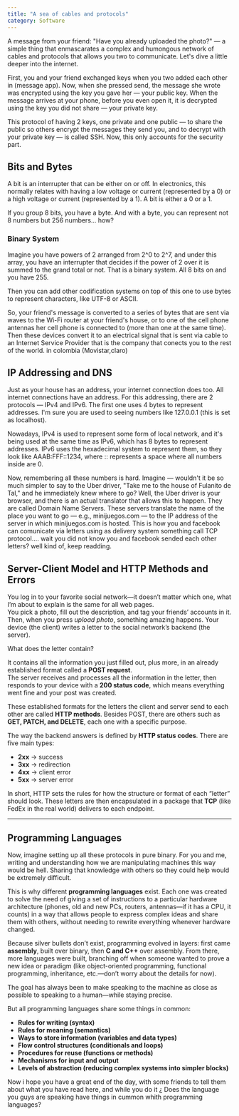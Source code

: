 ```yaml
---
title: "A sea of cables and protocols"
category: Software
--- 
```


A message from your friend: "Have you already uploaded the photo?" — a simple thing that enmascarates a complex and humongous network of cables and protocols that allows you two to communicate. Let's dive a little deeper into the internet.

First, you and your friend exchanged keys when you two added each other in (message app). Now, when she pressed send, the message she wrote was encrypted using the key you gave her — your public key. When the message arrives at your phone, before you even open it, it is decrypted using the key you did not share — your private key.

This protocol of having 2 keys, one private and one public — to share the public so others encrypt the messages they send you, and to decrypt with your private key — is called SSH. Now, this only accounts for the security part.

## Bits and Bytes

A bit is an interrupter that can be either on or off. In electronics, this normally relates with having a low voltage or current (represented by a 0) or a high voltage or current (represented by a 1). A bit is either a 0 or a 1.

If you group 8 bits, you have a byte. And with a byte, you can represent not 8 numbers but 256 numbers... how?

### Binary System

Imagine you have powers of 2 arranged from 2^0 to 2^7, and under this array, you have an interrupter that decides if the power of 2 over it is summed to the grand total or not. That is a binary system. All 8 bits on and you have 255.

Then you can add other codification systems on top of this one to use bytes to represent characters, like UTF-8 or ASCII.

So, your friend's message is converted to a series of bytes that are sent via waves to the Wi-Fi router at your friend's house, or to one of the cell phone antennas her cell phone is connected to (more than one at the same time). Then these devices convert it to an electrical signal that is sent via cable to an Internet Service Provider that is the company that conects you to the rest of the world. in colombia (Movistar,claro)

## IP Addressing and DNS

Just as your house has an address, your internet connection does too. All internet connections have an address. For this addressing, there are 2 protocols — IPv4 and IPv6. The first one uses 4 bytes to represent addresses. I'm sure you are used to seeing numbers like 127.0.0.1 (this is set as localhost).

Nowadays, IPv4 is used to represent some form of local network, and it's being used at the same time as IPv6, which has 8 bytes to represent addresses. IPv6 uses the hexadecimal system to represent them, so they look like AAAB\:FFF::1234, where :: represents a space where all numbers inside are 0.

Now, remembering all these numbers is hard. Imagine — wouldn't it be so much simpler to say to the Uber driver, "Take me to the house of Fulanito de Tal," and he immediately knew where to go? Well, the Uber driver is your browser, and there is an actual translator that allows this to happen. They are called Domain Name Servers. These servers translate the name of the place you want to go — e.g., minijuegos.com — to the IP address of the server in which minijuegos.com is hosted. This is how you and facebook can comunicate via letters using as delivery system something call TCP protocol.... wait you did not know you and facebook sended each other letters? well kind of, keep readding.
## Server-Client Model and HTTP Methods and Errors

You log in to your favorite social network—it doesn’t matter which one, what I’m about to explain is the same for all web pages.  
You pick a photo, fill out the description, and tag your friends’ accounts in it. Then, when you press *upload photo*, something amazing happens. Your device (the client) writes a letter to the social network’s backend (the server).  

What does the letter contain?  

It contains all the information you just filled out, plus more, in an already established format called a **POST request**.  
The server receives and processes all the information in the letter, then responds to your device with a **200 status code**, which means everything went fine and your post was created.  

These established formats for the letters the client and server send to each other are called **HTTP methods**. Besides POST, there are others such as **GET, PATCH, and DELETE**, each one with a specific purpose.  

The way the backend answers is defined by **HTTP status codes**. There are five main types:  

- **2xx** → success  
- **3xx** → redirection  
- **4xx** → client error  
- **5xx** → server error  

In short, HTTP sets the rules for how the structure or format of each “letter” should look. These letters are then encapsulated in a package that **TCP** (like FedEx in the real world) delivers to each endpoint.  

---

## Programming Languages

Now, imagine setting up all these protocols in pure binary. For you and me, writing and understanding how we are manipulating machines this way would be hell. Sharing that knowledge with others so they could help would be extremely difficult.  

This is why different **programming languages** exist. Each one was created to solve the need of giving a set of instructions to a particular hardware architecture (phones, old and new PCs, routers, antennas—if it has a CPU, it counts) in a way that allows people to express complex ideas and share them with others, without needing to rewrite everything whenever hardware changed.  

Because silver bullets don’t exist, programming evolved in layers: first came **assembly**, built over binary, then **C and C++** over assembly. From there, more languages were built, branching off when someone wanted to prove a new idea or paradigm (like object-oriented programming, functional programming, inheritance, etc.—don’t worry about the details for now).  

The goal has always been to make speaking to the machine as close as possible to speaking to a human—while staying precise.  

But all programming languages share some things in common:  

- **Rules for writing (syntax)**  
- **Rules for meaning (semantics)**  
- **Ways to store information (variables and data types)**  
- **Flow control structures (conditionals and loops)**  
- **Procedures for reuse (functions or methods)**  
- **Mechanisms for input and output**  
- **Levels of abstraction (reducing complex systems into simpler blocks)**  

Now i hope you have a great end of the day, with some  friends to tell them about what you have read here, and while you do it ¿ Does the language you guys are speaking have things in cummon whith programming languages?

